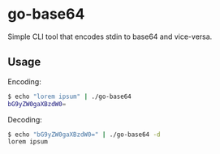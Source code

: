 # go-base64

Simple CLI tool that encodes stdin to base64 and vice-versa.

## Usage
Encoding:
```bash
$ echo "lorem ipsum" | ./go-base64
bG9yZW0gaXBzdW0=
```  

Decoding:
```bash
$ echo "bG9yZW0gaXBzdW0=" | ./go-base64 -d
lorem ipsum
```